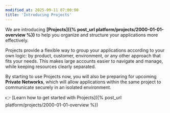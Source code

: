 ```yaml
---
modified_at: 2025-09-11 07:00:00
title: 'Introducing Projects'
---
```


We are introducing **[Projects]({% post_url platform/projects/2000-01-01-overview %})** to help you organize and structure your applications more effectively.

Projects provide a flexible way to group your applications according to your own logic: by product, customer, environment, or any other approach that fits your needs. This makes large accounts easier to navigate and manage, while keeping resources clearly separated.

By starting to use Projects now, you will also be preparing for upcoming **Private Networks**, which will allow applications within the same project to communicate securely in an isolated environment.

👉 [Learn how to get started with Projects]({% post_url platform/projects/2000-01-01-overview %})
